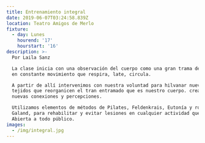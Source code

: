 ```yaml
---
title: Entrenamiento integral
date: 2019-06-07T03:24:58.839Z
location: Teatro Amigos de Merlo
fixture:
  - day: Lunes
    hourend: '17'
    hourstart: '16'
description: >-
  Por Laila Sanz

  La clase inicia con una observación del cuerpo como una gran trama de tejidos
  en constante movimiento que respira, late, circula.

  A partir de allí intervenimos con nuestra voluntad para hilvanar nuevos
  tejidos que reorganicen el tran entramado que es nuestro cuerpo. creando
  nuevas conexiones y percepciones.

  Utilizamos elementos de métodos de Pilates, Feldenkrais, Eutonía y roxana
  Galand, para rehabilitar y evitar lesiones en cualquier actividad que se haga.
  Abierta a todo público.
images:
  - /img/integral.jpg
---
```



